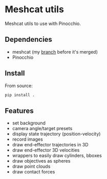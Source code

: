 # Meshcat utils

Meshcat utils to use with Pinocchio.

## Dependencies

* meshcat (my [branch](https://github.com/ManifoldFR/meshcat-python/tree/feat/set-capture-resolution) before it's merged)
* Pinocchio

## Install

From source:

```bash
pip install .
```

## Features

* set background
* camera angle/target presets
* display state trajectory (position-velocity)
* record images
* draw end-effector trajectories in 3D
* draw end-effector 3D velocities
* wrappers to easily draw cylinders, bboxes
* draw objectives as spheres
* draw point clouds
* draw contact forces
